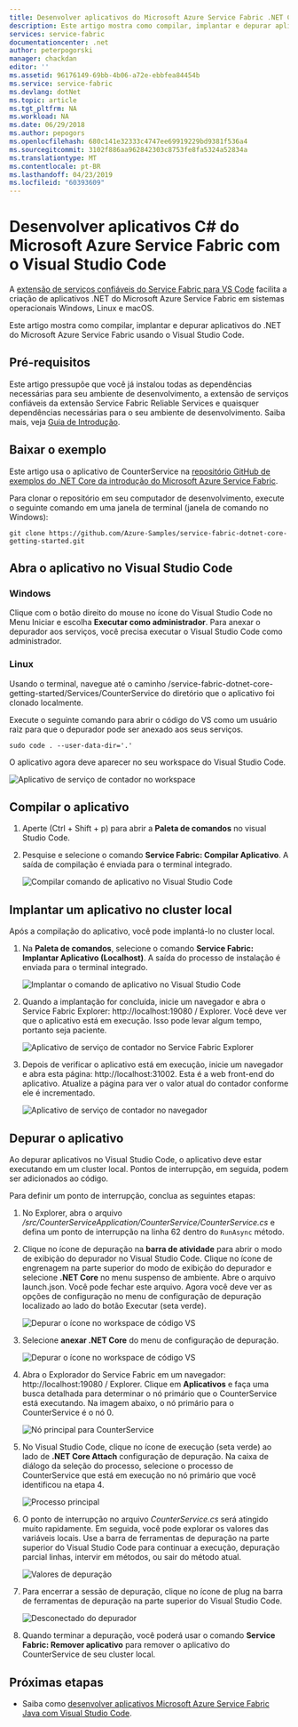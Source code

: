 ```yaml
---
title: Desenvolver aplicativos do Microsoft Azure Service Fabric .NET Core com Visual Studio Code | Microsoft Docs
description: Este artigo mostra como compilar, implantar e depurar aplicativos do Microsoft Azure Service Fabric .Net Core usando o Visual Studio Code.
services: service-fabric
documentationcenter: .net
author: peterpogorski
manager: chackdan
editor: ''
ms.assetid: 96176149-69bb-4b06-a72e-ebbfea84454b
ms.service: service-fabric
ms.devlang: dotNet
ms.topic: article
ms.tgt_pltfrm: NA
ms.workload: NA
ms.date: 06/29/2018
ms.author: pepogors
ms.openlocfilehash: 680c141e32333c4747ee69919229bd9381f536a4
ms.sourcegitcommit: 3102f886aa962842303c8753fe8fa5324a52834a
ms.translationtype: MT
ms.contentlocale: pt-BR
ms.lasthandoff: 04/23/2019
ms.locfileid: "60393609"
---
```

# <a name="develop-c-service-fabric-applications-with-visual-studio-code"></a>Desenvolver aplicativos C# do Microsoft Azure Service Fabric com o Visual Studio Code

A [extensão de serviços confiáveis do Service Fabric para VS Code](https://marketplace.visualstudio.com/items?itemName=ms-azuretools.vscode-service-fabric-reliable-services) facilita a criação de aplicativos .NET do Microsoft Azure Service Fabric em sistemas operacionais Windows, Linux e macOS.

Este artigo mostra como compilar, implantar e depurar aplicativos do .NET do Microsoft Azure Service Fabric usando o Visual Studio Code.

## <a name="prerequisites"></a>Pré-requisitos

Este artigo pressupõe que você já instalou todas as dependências necessárias para seu ambiente de desenvolvimento, a extensão de serviços confiáveis da extensão Service Fabric Reliable Services e quaisquer dependências necessárias para o seu ambiente de desenvolvimento. Saiba mais, veja [Guia de Introdução](./service-fabric-get-started-vs-code.md#prerequisites).

## <a name="download-the-sample"></a>Baixar o exemplo
Este artigo usa o aplicativo de CounterService na [repositório GitHub de exemplos do .NET Core da introdução do Microsoft Azure Service Fabric](https://github.com/Azure-Samples/service-fabric-dotnet-core-getting-started). 

Para clonar o repositório em seu computador de desenvolvimento, execute o seguinte comando em uma janela de terminal (janela de comando no Windows):

```
git clone https://github.com/Azure-Samples/service-fabric-dotnet-core-getting-started.git
```

## <a name="open-the-application-in-vs-code"></a>Abra o aplicativo no Visual Studio Code

### <a name="windows"></a> Windows
Clique com o botão direito do mouse no ícone do Visual Studio Code no Menu Iniciar e escolha **Executar como administrador**. Para anexar o depurador aos serviços, você precisa executar o Visual Studio Code como administrador.

### <a name="linux"></a>Linux
Usando o terminal, navegue até o caminho /service-fabric-dotnet-core-getting-started/Services/CounterService do diretório que o aplicativo foi clonado localmente.

Execute o seguinte comando para abrir o código do VS como um usuário raiz para que o depurador pode ser anexado aos seus serviços.
```
sudo code . --user-data-dir='.'
```

O aplicativo agora deve aparecer no seu workspace do Visual Studio Code.

![Aplicativo de serviço de contador no workspace](./media/service-fabric-develop-csharp-applications-with-vs-code/counter-service-application-in-workspace.png)

## <a name="build-the-application"></a>Compilar o aplicativo
1. Aperte (Ctrl + Shift + p) para abrir a **Paleta de comandos** no visual Studio Code.
2. Pesquise e selecione o comando **Service Fabric: Compilar Aplicativo**. A saída de compilação é enviada para o terminal integrado.

   ![Compilar comando de aplicativo no Visual Studio Code](./media/service-fabric-develop-csharp-applications-with-vs-code/sf-build-application.png)

## <a name="deploy-the-application-to-the-local-cluster"></a>Implantar um aplicativo no cluster local
Após a compilação do aplicativo, você pode implantá-lo no cluster local. 

1. Na **Paleta de comandos**, selecione o comando **Service Fabric: Implantar Aplicativo (Localhost)**. A saída do processo de instalação é enviada para o terminal integrado.

   ![Implantar o comando de aplicativo no Visual Studio Code](./media/service-fabric-develop-csharp-applications-with-vs-code/sf-deploy-application.png)

4. Quando a implantação for concluída, inicie um navegador e abra o Service Fabric Explorer: http:\//localhost:19080 / Explorer. Você deve ver que o aplicativo está em execução. Isso pode levar algum tempo, portanto seja paciente. 

   ![Aplicativo de serviço de contador no Service Fabric Explorer](./media/service-fabric-develop-csharp-applications-with-vs-code/sfx-verify-deploy.png)

4. Depois de verificar o aplicativo está em execução, inicie um navegador e abra esta página: http:\//localhost:31002. Esta é a web front-end do aplicativo. Atualize a página para ver o valor atual do contador conforme ele é incrementado.

   ![Aplicativo de serviço de contador no navegador](./media/service-fabric-develop-csharp-applications-with-vs-code/counter-service-running.png)

## <a name="debug-the-application"></a>Depurar o aplicativo
Ao depurar aplicativos no Visual Studio Code, o aplicativo deve estar executando em um cluster local. Pontos de interrupção, em seguida, podem ser adicionados ao código.

Para definir um ponto de interrupção, conclua as seguintes etapas:
1. No Explorer, abra o arquivo */src/CounterServiceApplication/CounterService/CounterService.cs* e defina um ponto de interrupção na linha 62 dentro do `RunAsync` método.
3. Clique no ícone de depuração na **barra de atividade** para abrir o modo de exibição do depurador no Visual Studio Code. Clique no ícone de engrenagem na parte superior do modo de exibição do depurador e selecione **.NET Core** no menu suspenso de ambiente. Abre o arquivo launch.json. Você pode fechar este arquivo. Agora você deve ver as opções de configuração no menu de configuração de depuração localizado ao lado do botão Executar (seta verde).

   ![Depurar o ícone no workspace de código VS](./media/service-fabric-develop-csharp-applications-with-vs-code/debug-icon-workspace.png)

2. Selecione **anexar .NET Core** do menu de configuração de depuração.

   ![Depurar o ícone no workspace de código VS](./media/service-fabric-develop-csharp-applications-with-vs-code/debug-start.png)

3. Abra o Explorador do Service Fabric em um navegador: http:\//localhost:19080 / Explorer. Clique em **Aplicativos** e faça uma busca detalhada para determinar o nó primário que o CounterService está executando. Na imagem abaixo, o nó primário para o CounterService é o nó 0.

   ![Nó principal para CounterService](./media/service-fabric-develop-csharp-applications-with-vs-code/counter-service-primary-node.png)

4. No Visual Studio Code, clique no ícone de execução (seta verde) ao lado de **.NET Core Attach** configuração de depuração. Na caixa de diálogo da seleção do processo, selecione o processo de CounterService que está em execução no nó primário que você identificou na etapa 4.

   ![Processo principal](./media/service-fabric-develop-csharp-applications-with-vs-code/select-process.png)

5. O ponto de interrupção no arquivo *CounterService.cs* será atingido muito rapidamente. Em seguida, você pode explorar os valores das variáveis locais. Use a barra de ferramentas de depuração na parte superior do Visual Studio Code para continuar a execução, depuração parcial linhas, intervir em métodos, ou sair do método atual. 

   ![Valores de depuração](./media/service-fabric-develop-csharp-applications-with-vs-code/breakpoint-hit.png)

6. Para encerrar a sessão de depuração, clique no ícone de plug na barra de ferramentas de depuração na parte superior do Visual Studio Code.
   
   ![Desconectado do depurador](./media/service-fabric-develop-csharp-applications-with-vs-code/debug-bar-disconnect.png)
       
7. Quando terminar a depuração, você poderá usar o comando **Service Fabric: Remover aplicativo** para remover o aplicativo do CounterService de seu cluster local. 

## <a name="next-steps"></a>Próximas etapas

* Saiba como [desenvolver aplicativos Microsoft Azure Service Fabric Java com Visual Studio Code](./service-fabric-develop-java-applications-with-vs-code.md).



